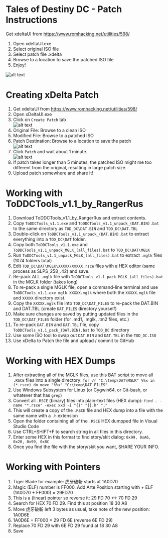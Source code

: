 # Tales of Destiny DC - Patch Instructions
Get xdeltaUI from https://www.romhacking.net/utilities/598/
1. Open xdeltaUI.exe
1. Select original ISO file
1. Select patch file .xdelta
1. Browse to a location to save the patched ISO file
1. Enjoy!

![alt text](https://raw.githubusercontent.com/pnvnd/Tales-of-Destiny-DC/master/patch/xdelta_patch.png "xdeltaUI patching instructions.")

# Creating xDelta Patch
1. Get xdeltaUI from https://www.romhacking.net/utilities/598/
1. Open xDeltaUI.exe
1. Click on `Create Patch` tab  
![alt text](https://raw.githubusercontent.com/pnvnd/Tales-of-Destiny-DC/master/patch/XDELTA/xdelta_01.png "Create xdeltaUI patch step 1.")
1. Original File: Browse to a clean ISO
1. Modified File: Browse to a patched ISO
1. Patch Destination: Browse to a location to save the patch  
![alt text](https://raw.githubusercontent.com/pnvnd/Tales-of-Destiny-DC/master/patch/xdelta/xdelta_02.png "Create xdeltaUI patch step 2.")
1. Click `Patch` and wait about 1 minute.  
![alt text](https://raw.githubusercontent.com/pnvnd/Tales-of-Destiny-DC/master/patch/xdelta/xdelta_03.png "Create xdeltaUI patch step 3.")
1. If patch takes longer than 5 minutes, the patched ISO might me too different from the original, resulting in large patch size.
1. Upload patch somewhere and share it!

# Working with ToDDCTools_v1.1_by_RangerRus
1. Download ToDDCTools_v1.1_by_RangerRus and extract contents.
1. Copy `ToDDCTools_v1.1.exe` and `ToDDCTools_v1.1_unpack_(DAT.BIN).bat` to the same directory as `TOD_DC\DAT.BIN` and `TOD_DC\DAT.TBL`
1. Double-click on `ToDDCTools_v1.1_unpack_(DAT.BIN).bat` to extract everything into a `TOD_DC\DAT` folder.
1. Copy both `ToDDCTools_v1.1.exe` and `ToDDCTools_v1.1_unpack_MGLK_(all_files).bat` to `TOD_DC\DAT\MGLK`
1. Run `ToDDCTools_v1.1_unpack_MGLK_(all_files).bat` to extract `.mglk` files (1074 folders total)
1. Edit `TOD_DC\DAT\MGLK\XXXXX\XXXXX.rsce` files with a HEX editor (same process as SLPS_258_.42) and save.
1. Re-pack ALL `.mglk` file with `ToDDCTools_v1.1_pack_MGLK_(all_files).bat` in the MGLK folder (takes long)
1. To re-pack a single MGLK file, open a command-line terminal and use `ToDDCTools_v1.1.exe mglk XXXXX.mglk` where both the `XXXXX.mglk` file and `XXXXX` directory exist.
1. Copy the `XXXXX.mglk` file into `TOD_DC\DAT_FILES` to re-pack the DAT.BIN and DAT.TBL (create `DAT_FILES` directory yourself)
1. Make sure changes are saved by putting updated files in the `TOD_DC\DAT_FILES` folder (for .md1, .mglk, .tm2  files, etc.)
1. To re-pack `DAT.BIN` and `DAT.TBL` file, copy `ToDDCTools_v1.1_pack_(DAT.BIN).bat` to `TOD_DC` directory
1. Use some ISO tool to swap out `DAT.BIN` and `DAT.TBL` in the `TOD_DC.ISO`
1. Use xDelta to Patch the file and upload / commit to GitHub

# Working with HEX Dumps
1. After extracting all of the MGLK files, use this BAT script to move all `.RSCE` files into a single directory: `for /r "C:\temp\DAT\MGLK" %%x in (*.rsce) do move "%%x" "C:\temp\DAT_FILES"`
1. Use Windows Subsystem for Linux (or Cygwin64, or Git-bash, or whatever that has `grep`)
1. Convert all `.RSCE` (binary) files into plain-text files (HEX dump): `find . -name "*.rsce" -exec xxd -i "{}" "{}.h" ";"`
1. This will create a copy of the `.RSCE` file and HEX dump into a file with the same name with a `.h` extension
1. Open the folder containing all of the `.RSCE` HEX dumpped file in Visual Studio Code
1. Use CTRL+SHIFT+F to search string in all files in this directory.
1. Enter some HEX in this format to find story/skit dialog: `0x99, 0xA6, 0x20, 0x99, 0x8C`
1. Once you find the file with the story/skit you want, SHARE YOUR INFO.


# Working with Pointers
1. Tiger Blade for example: <Sword Icon> 虎牙破斬 starts at 1A0D70
2. Magic (ELF) number is FF000.  Add Arte Position starting with <Sword Icon> + ELF (1A0D70 + FF000) = 29FD70
3. This is a (linear) pointer so reverse it: 29 FD 70 <-> 70 FD 29
4. Search for HEX 70 FD 29.  Find this at position 18 30 A8
5. Move <Sword Icon> 虎牙破斬 left 3 bytes as usual, take note of the new position: 1A0D6E
6. 1A0D6E + FF000 = 29 FD 6E (reverse 6E FD 29)
7. Replace 70 FD 29 with 6E FD 29 found at 18 30 A8
8. Save
